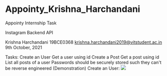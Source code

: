# Appointy_Krishna_Harchandani
Appointy Internship Task

Instagram Backend API

Krishna Harchandani
19BCE0368
krishna.harchandani2019@vitstudent.ac.in
9th October, 2021


Tasks:
Create an User
Get a user using id
Create a Post
Get a post using id
List all posts of a user
Passwords should be securely stored such they can't be reverse engineered (Demonstration)
Create an User:
![](/images/1_vscode.png)



